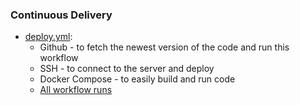 ### Continuous Delivery
- [deploy.yml](https://github.com/Delta-Software-Innopolis/Database-Playground/blob/pre-chroma/.github/workflows/deploy.yml):
  - Github - to fetch the newest version of the code and run this workflow
  - SSH - to connect to the server and deploy
  - Docker Compose - to easily build and run code
  - [All workflow runs](https://github.com/Delta-Software-Innopolis/Database-Playground/actions)
